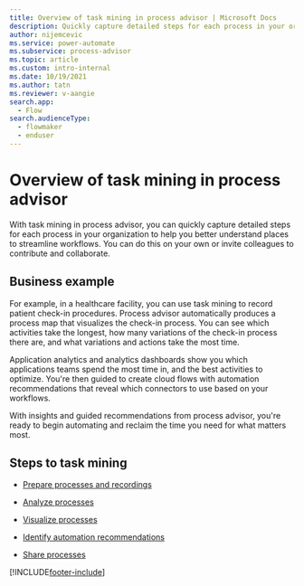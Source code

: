 ```yaml
---
title: Overview of task mining in process advisor | Microsoft Docs
description: Quickly capture detailed steps for each process in your organization to help you better understand workflows and begin automating to reclaim time.
author: nijemcevic 
ms.service: power-automate
ms.subservice: process-advisor
ms.topic: article
ms.custom: intro-internal
ms.date: 10/19/2021
ms.author: tatn
ms.reviewer: v-aangie
search.app: 
  - Flow
search.audienceType: 
  - flowmaker
  - enduser
---
```


# Overview of task mining in process advisor

With task mining in process advisor, you can quickly capture detailed steps for each process in your organization to help you better understand places to streamline workflows. You can do this on your own or invite colleagues to contribute and collaborate.

## Business example

For example, in a healthcare facility, you can use task mining to record patient check-in procedures. Process advisor automatically produces a process map that visualizes the check-in process. You can see which activities take the longest, how many variations of the check-in process there are, and what variations and actions take the most time.

Application analytics and analytics dashboards show you which applications teams spend the most time in, and the best activities to optimize. You're then guided to create cloud flows with automation recommendations that reveal which connectors to use based on your workflows.

With insights and guided recommendations from process advisor, you're ready to begin automating and reclaim the time you need for what matters most.

## Steps to task mining

- [Prepare processes and recordings](process-advisor-processes.md)

- [Analyze processes](process-advisor-analyze.md)

- [Visualize processes](process-advisor-visualize.md)

- [Identify automation recommendations](process-advisor-automation.md)

- [Share processes](process-advisor-share.md)

[!INCLUDE[footer-include](includes/footer-banner.md)]

